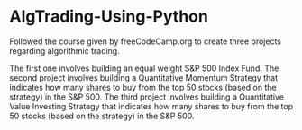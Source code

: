 # AlgTrading-Using-Python
Followed the course given by freeCodeCamp.org to create three projects regarding algorithmic trading.


The first one involves building an equal weight S&amp;P 500 Index Fund. The second project involves building a Quantitative Momentum Strategy that indicates how many shares to buy from the top 50 stocks (based on the strategy) in the S&amp;P 500. The third project involves building a Quantitative Value Investing Strategy that indicates how many shares to buy from the top 50 stocks (based on the strategy) in the S&P 500.

